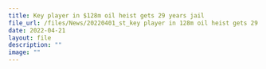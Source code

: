 ```yaml
---
title: Key player in $128m oil heist gets 29 years jail
file_url: /files/News/20220401_st_key player in 128m oil heist gets 29 years jail.pdf
date: 2022-04-21
layout: file
description: ""
image: ""
---
```

